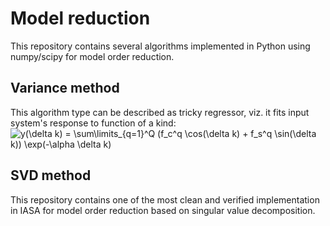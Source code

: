 # Model reduction
This repository contains several algorithms implemented in Python using numpy/scipy for model order reduction.
## Variance method
This algorithm type can be described as tricky regressor, viz. it fits input system's response to function of a kind:
![$y(\delta k) = \sum\limits_{q=1}^Q (f_c^q \cos(\delta k) + f_s^q \sin(\delta k)) \exp(-\alpha \delta k)$](https://latex.codecogs.com/gif.latex?$y(\delta&space;k)&space;=&space;\sum\limits_{q=1}^Q&space;(f_c^q&space;\cos(\delta&space;k)&space;&plus;&space;f_s^q&space;\sin(\delta&space;k))&space;\exp(-\alpha&space;\delta&space;k)$)
## SVD method
This repository contains one of the most clean and verified implementation in IASA for model order reduction based on singular value decomposition.
